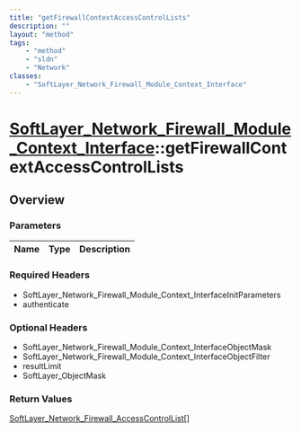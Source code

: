 ```yaml
---
title: "getFirewallContextAccessControlLists"
description: ""
layout: "method"
tags:
    - "method"
    - "sldn"
    - "Network"
classes:
    - "SoftLayer_Network_Firewall_Module_Context_Interface"
---
```

# [SoftLayer_Network_Firewall_Module_Context_Interface](/reference/services/SoftLayer_Network_Firewall_Module_Context_Interface)::getFirewallContextAccessControlLists




## Overview 


### Parameters 
|Name | Type | Description |
| --- | --- | --- |


### Required Headers
* SoftLayer_Network_Firewall_Module_Context_InterfaceInitParameters
* authenticate

### Optional Headers
* SoftLayer_Network_Firewall_Module_Context_InterfaceObjectMask
* SoftLayer_Network_Firewall_Module_Context_InterfaceObjectFilter
* resultLimit
* SoftLayer_ObjectMask

### Return Values
<a href='/reference/datatypes/SoftLayer_Network_Firewall_AccessControlList'>SoftLayer_Network_Firewall_AccessControlList[] </a>

